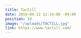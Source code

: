 ```yaml
---
title: Tactill
date: 2019-04-12 12:14:00 -04:00
position: 18
image: "/uploads/TACTILL.jpg"
link: https://www.tactill.com/
---
```


